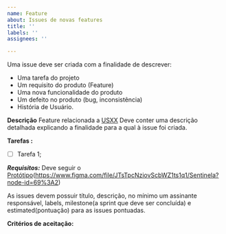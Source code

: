 ```yaml
---
name: Feature
about: Issues de novas features
title: ''
labels: ''
assignees: ''

---
```


Uma issue deve ser criada com a finalidade de descrever:
 - Uma tarefa do projeto
 - Um requisito do produto (Feature)
 - Uma nova funcionalidade do produto
 - Um defeito no produto (bug, inconsistência)
 - História de Usuário.

**Descrição**
Feature relacionada a [USXX]()
Deve conter uma descrição detalhada explicando a finalidade para a qual à issue foi criada.

**Tarefas :** 
- [ ] Tarefa 1;

***Requisitos:***
Deve seguir o [Protótipo]()(https://www.figma.com/file/JTsTpcNziovScbWZ1ts1q1/Sentinela?node-id=69%3A2)

As issues devem possuir título, descrição, no mínimo um assinante responsável, labels, milestone(a sprint que deve ser concluída) e estimated(pontuação) para as issues pontuadas.

**Critérios de aceitação:**


